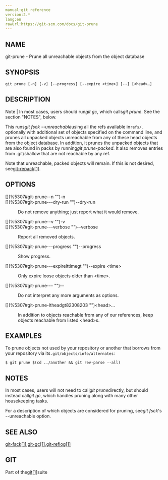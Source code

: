 ```yaml
---
manual:git reference
version:2.*
lang:en
rawUrl:https://git-scm.com/docs/git-prune
---
```



## [](%5307#_name "")NAME<a name="_name"></a>


git-prune - Prune all unreachable objects from the object database





## [](%5307#_synopsis "")SYNOPSIS<a name="_synopsis"></a>

```
git prune [-n] [-v] [--progress] [--expire <time>] [--] [<head>…​]
```




## [](%5307#_description "")DESCRIPTION<a name="_description"></a>
Note | In most cases, users should run<em>git gc</em>, which calls<em>git prune</em>. See the section &quot;NOTES&quot;, below. 




This runs<em>git fsck --unreachable</em>using all the refs available in`refs/`, optionally with additional set of objects specified on the command line, and prunes all unpacked objects unreachable from any of these head objects from the object database. In addition, it prunes the unpacked objects that are also found in packs by running<em>git prune-packed</em>. It also removes entries from .git/shallow that are not reachable by any ref.




Note that unreachable, packed objects will remain. If this is not desired, see[git-repack[1]](%5311  "").





## [](%5307#_options "")OPTIONS<a name="_options"></a>
<dl><dt id='git-prune--n'>[](%5307#git-prune--n "")-n</dt><dt id='git-prune---dry-run'>[](%5307#git-prune---dry-run "")--dry-run</dt><dd>

Do not remove anything; just report what it would remove.

</dd><dt id='git-prune--v'>[](%5307#git-prune--v "")-v</dt><dt id='git-prune---verbose'>[](%5307#git-prune---verbose "")--verbose</dt><dd>

Report all removed objects.

</dd><dt id='git-prune---progress'>[](%5307#git-prune---progress "")--progress</dt><dd>

Show progress.

</dd><dt id='git-prune---expirelttimegt'>[](%5307#git-prune---expirelttimegt "")--expire &lt;time&gt;</dt><dd>

Only expire loose objects older than &lt;time&gt;.

</dd><dt id='git-prune---'>[](%5307#git-prune--- "")--</dt><dd>

Do not interpret any more arguments as options.

</dd><dt id='git-prune-ltheadgt82308203'>[](%5307#git-prune-ltheadgt82308203 "")&lt;head&gt;…​</dt><dd>

In addition to objects reachable from any of our references, keep objects reachable from listed &lt;head&gt;s.

</dd></dl>



## [](%5307#_examples "")EXAMPLES<a name="_examples"></a>


To prune objects not used by your repository or another that borrows from your repository via its`.git/objects/info/alternates`:



```
$ git prune $(cd ../another && git rev-parse --all)
```





## [](%5307#_notes "")NOTES<a name="_notes"></a>


In most cases, users will not need to call<em>git prune</em>directly, but should instead call<em>git gc</em>, which handles pruning along with many other housekeeping tasks.




For a description of which objects are considered for pruning, see<em>git fsck</em>&#39;s --unreachable option.





## [](%5307#_see_also "")SEE ALSO<a name="_see_also"></a>


[git-fsck[1]](%2299  ""),[git-gc[1]](%2298  ""),[git-reflog[1]](%2300  "")





## [](%5307#_git "")GIT<a name="_git"></a>


Part of the[git[1]](%2248  "")suite





